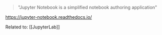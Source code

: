 > "Jupyter Notebook is a simplified notebook authoring application"

https://jupyter-notebook.readthedocs.io/

Related to: [[JupyterLab]]